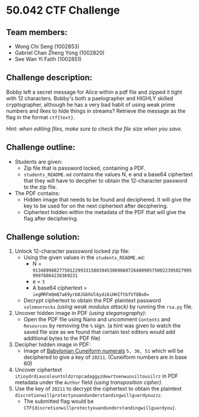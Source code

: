 # 50.042 CTF Challenge

## Team members:
- Wong Chi Seng (1002853)
- Gabriel Chan Zheng Yong (1002820)
- See Wan Yi Faith (1002851)

## Challenge description:
Bobby left a secret message for Alice within a pdf file and zipped it tight with 12 characters. Bobby's both a paelographer and HIGHLY skilled cryptographer, although he has a very bad habit of using weak prime numbers and likes to hide things in streams? Retrieve the message as the flag in the format ```ctf{text}```.

*Hint: when editing files, make sure to check the file size when you save.*

## Challenge outline:
- Students are given:
  - Zip file that is password locked, containing a PDF.
  - `students_README.md` contains the values N, e and a base64 ciphertext that they will have to decipher to obtain the 12-character password to the zip file.
- The PDF contains:
  - Hidden image that needs to be found and deciphered. It will give the key to be used for on the next ciphertext after deciphering.
  - Ciphertext hidden within the metadata of the PDF that will give the flag after deciphering.

## Challenge solution:
1. Unlock 12-character passsword locked zip file:
    - Using the given values in the `students_README.md`:
      - N = `91348998827750122993315803945306966072648090575002239502799599978804238369231`
      - e = `3`
      - A base64 ciphertext = `iegMRFmQmQ7a69yrb0JGbhUl6ydi6iHHIftbfVfOBx0=`
    - Decrypt ciphertext to obtain the PDF plaintext password `solomonrocks` *(using weak modulus attack)* by running the `rsa.py` file.
2. Uncover hidden image in PDF *(using steganography)*:
    - Open the PDF file using Nano and uncomment `Contents` and `Resources` by removing the `%` sign. (a hint was given to watch the saved file size as we found that certain text editors would add additional bytes to the PDF file)
3. Decipher hidden image in PDF:
    - Image of [Babylonian Cuneiform numerals](https://en.wikipedia.org/wiki/Babylonian_cuneiform_numerals#/media/File:Babylonian_numerals.svg) `5, 36, 51` which will be deciphered to give a key of `20211`. (Cuneiform numbers are in base 60)
4. Uncover ciphertext `itioydrdiaucoleuntnldzrnpcadaggyzdewrtnenwuosiltousilrz` in PDF metadata under the `Author` field *(using transposition cipher)*.
5. Use the key of `20211` to decrypt the ciphertext to obtain the plaintext `discretionwillprotectyouandunderstandingwillguardyouzzz`.
    - The submitted flag would be `CTF{discretionwillprotectyouandunderstandingwillguardyou}`.
